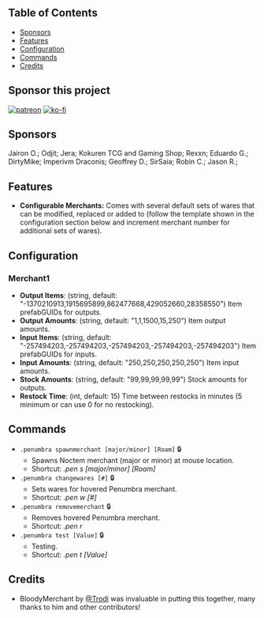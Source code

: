 ## Table of Contents

- [Sponsors](#sponsors)
- [Features](#features)
- [Configuration](#configuration)
- [Commands](#commands)
- [Credits](#credits)

## Sponsor this project

[![patreon](https://i.imgur.com/u6aAqeL.png)](https://www.patreon.com/join/4865914)  [![ko-fi](https://ko-fi.com/img/githubbutton_sm.svg)](https://ko-fi.com/zfolmt)

## Sponsors

Jairon O.; Odjit; Jera; Kokuren TCG and Gaming Shop; Rexxn; Eduardo G.; DirtyMike; Imperivm Draconis; Geoffrey D.; SirSaia; Robin C.; Jason R.;

## Features

- **Configurable Merchants:** Comes with several default sets of wares that can be modified, replaced or added to (follow the template shown in the configuration section below and increment merchant number for additional sets of wares).

## Configuration

### Merchant1
- **Output Items**: (string, default: "-1370210913,1915695899,862477668,429052660,28358550")
  Item prefabGUIDs for outputs.
- **Output Amounts**: (string, default: "1,1,1500,15,250")
  Item output amounts.
- **Input Items**: (string, default: "-257494203,-257494203,-257494203,-257494203,-257494203")
  Item prefabGUIDs for inputs.
- **Input Amounts**: (string, default: "250,250,250,250,250")
  Item input amounts.
- **Stock Amounts**: (string, default: "99,99,99,99,99")
  Stock amounts for outputs.
- **Restock Time**: (int, default: 15)
  Time between restocks in minutes (5 minimum or can use 0 for no restocking).

## Commands
- `.penumbra spawnmerchant [major/minor] [Roam]` 🔒
  - Spawns Noctem merchant (major or minor) at mouse location.
  - Shortcut: *.pen s [major/minor] [Roam]*
- `.penumbra changewares [#]` 🔒
  - Sets wares for hovered Penumbra merchant.
  - Shortcut: *.pen w [#]*
- `.penumbra removemerchant` 🔒
  - Removes hovered Penumbra merchant.
  - Shortcut: *.pen r*
- `.penumbra test [Value]` 🔒
  - Testing.
  - Shortcut: *.pen t [Value]*

## Credits

- BloodyMerchant by [@Trodi](https://github.com/oscarpedrero) was invaluable in putting this together, many thanks to him and other contributors!
